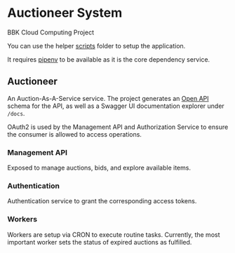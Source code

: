 # Auctioneer System

BBK Cloud Computing Project

You can use the helper [scripts](scripts) folder to setup the application.

It requires [pipenv](https://github.com/pypa/pipenv) to be available as it is the core dependency service.

## Auctioneer

An Auction-As-A-Service service. The project generates an [Open API]() schema for the API, as well as a Swagger UI documentation explorer under ```/docs```.

OAuth2 is used by the Management API and Authorization Service to ensure the consumer is allowed to access operations.

### Management API

Exposed to manage auctions, bids, and explore available items.

### Authentication

Authentication service to grant the corresponding access tokens.

### Workers

Workers are setup via CRON to execute routine tasks. Currently, the most important worker sets the status of expired auctions as fulfilled.
